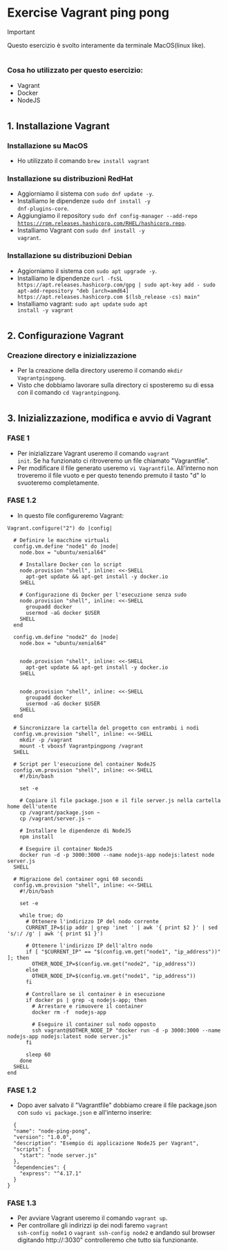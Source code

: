 # Exercise Vagrant ping pong
> [!IMPORTANT]
> Questo esercizio è svolto interamente da terminale MacOS(linux like).
# 
### Cosa ho utilizzato per questo esercizio:
- Vagrant
- Docker
- NodeJS
#
## 1. Installazione Vagrant
### Installazione su MacOS
- Ho utilizzato il comando <code>brew install vagrant</code>
### Installazione su distribuzioni RedHat
- Aggiorniamo il sistema con <code>sudo dnf update -y</code>.
- Installiamo le dipendenze <code>sudo dnf install -y dnf-plugins-core</code>.
- Aggiungiamo il repository <code>sudo dnf config-manager --add-repo https://rpm.releases.hashicorp.com/RHEL/hashicorp.repo</code>.
- Installiamo Vagrant con <code>sudo dnf install -y vagrant</code>.
### Installazione su distribuzioni Debian
- Aggiorniamo il sistema con <code>sudo apt upgrade -y</code>.
- Installiamo le dipendenze ```curl -fsSL https://apt.releases.hashicorp.com/gpg | sudo apt-key add -
sudo apt-add-repository "deb [arch=amd64] https://apt.releases.hashicorp.com $(lsb_release -cs) main"```
- Installiamo vagrant:
<code>sudo apt update</code>
<code>sudo apt install -y vagrant</code>
#
## 2. Configurazione Vagrant
### Creazione directory e inizializzazione
- Per la creazione della directory useremo il comando <code>mkdir Vagrantpingpong</code>.
- Visto che dobbiamo lavorare sulla directory ci sposteremo su di essa con il comando <code>cd Vagrantpingpong</code>.
#
## 3. Inizializzazione, modifica e avvio di Vagrant
### FASE 1
- Per inizializzare Vagrant useremo il comando <code>vagrant init</code>. Se ha funzionato ci ritroveremo un file chiamato "Vagrantfile".
- Per modificare il file generato useremo <code>vi Vagrantfile</code>. All'interno non troveremo il file vuoto e per questo tenendo premuto il tasto "d" lo svuoteremo completamente.
### FASE 1.2
- In questo file configureremo Vagrant:
```
Vagrant.configure("2") do |config|

  # Definire le macchine virtuali
  config.vm.define "node1" do |node|
    node.box = "ubuntu/xenial64"

    # Installare Docker con lo script
    node.provision "shell", inline: <<-SHELL
      apt-get update && apt-get install -y docker.io
    SHELL

    # Configurazione di Docker per l'esecuzione senza sudo
    node.provision "shell", inline: <<-SHELL
      groupadd docker
      usermod -aG docker $USER
    SHELL
  end

  config.vm.define "node2" do |node|
    node.box = "ubuntu/xenial64"

    
    node.provision "shell", inline: <<-SHELL
      apt-get update && apt-get install -y docker.io
    SHELL

    
    node.provision "shell", inline: <<-SHELL
      groupadd docker
      usermod -aG docker $USER
    SHELL
  end

  # Sincronizzare la cartella del progetto con entrambi i nodi
  config.vm.provision "shell", inline: <<-SHELL
    mkdir -p /vagrant
    mount -t vboxsf Vagrantpingpong /vagrant
  SHELL

  # Script per l'esecuzione del container NodeJS
  config.vm.provision "shell", inline: <<-SHELL
    #!/bin/bash

    set -e

    # Copiare il file package.json e il file server.js nella cartella home dell'utente
    cp /vagrant/package.json ~
    cp /vagrant/server.js ~

    # Installare le dipendenze di NodeJS
    npm install

    # Eseguire il container NodeJS
    docker run -d -p 3000:3000 --name nodejs-app nodejs:latest node server.js
  SHELL

  # Migrazione del container ogni 60 secondi
  config.vm.provision "shell", inline: <<-SHELL
    #!/bin/bash

    set -e

    while true; do
      # Ottenere l'indirizzo IP del nodo corrente
      CURRENT_IP=$(ip addr | grep 'inet ' | awk '{ print $2 }' | sed 's/:/ /g' | awk '{ print $1 }')

      # Ottenere l'indirizzo IP dell'altro nodo
      if [ "$CURRENT_IP" == "$(config.vm.get("node1", "ip_address"))" ]; then
        OTHER_NODE_IP=$(config.vm.get("node2", "ip_address"))
      else
        OTHER_NODE_IP=$(config.vm.get("node1", "ip_address"))
      fi

      # Controllare se il container è in esecuzione
      if docker ps | grep -q nodejs-app; then
        # Arrestare e rimuovere il container
        docker rm -f  nodejs-app

        # Eseguire il container sul nodo opposto
        ssh vagrant@$OTHER_NODE_IP "docker run -d -p 3000:3000 --name nodejs-app nodejs:latest node server.js"
      fi

      sleep 60
    done
  SHELL
end
```
### FASE 1.2
- Dopo aver salvato il "Vagrantfile" dobbiamo creare il file package.json con <code>sudo vi package.json</code> e all'interno inserire:
```
  {
  "name": "node-ping-pong",
  "version": "1.0.0",
  "description": "Esempio di applicazione NodeJS per Vagrant",
  "scripts": {
    "start": "node server.js"
  },
  "dependencies": {
    "express": "^4.17.1"
  }
}
```
### FASE 1.3
- Per avviare Vagrant useremo il comando <code>vagrant up</code>.
- Per controllare gli indirizzi ip dei nodi faremo <code>vagrant ssh-config node1</code> o <code>vagrant ssh-config node2</code> e andando sul browser digitando http://<IndirizzoIpNodo>:3030" controlleremo che tutto sia funzionante.


